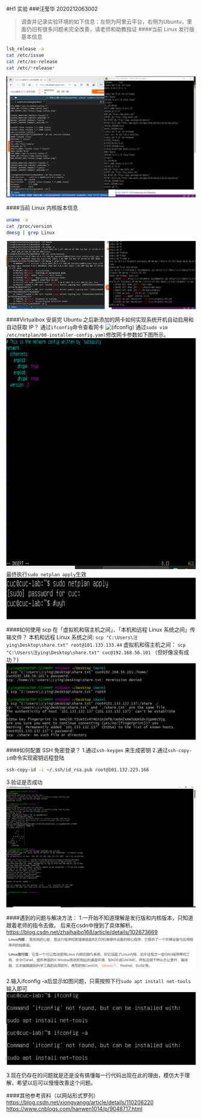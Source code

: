 #H1 实验
###汪莹华 2020212063002

>调查并记录实验环境的如下信息：左侧为阿里云平台，右侧为Ubuntu，里面仍旧有很多问题未完全改善，请老师和助教指证
####当前 Linux 发行版基本信息
```bash
lsb_release -a
cat /etc/issue
cat /etc/os-release
cat /etc/*release*
```
![发行版信息截图](img/发行版.png)

####当前 Linux 内核版本信息
```bash
uname -a
cat /proc/version
dmesg | grep Linux
```
![内核版本截图](img/内核.png)

####Virtualbox 安装完 Ubuntu 之后新添加的网卡如何实现系统开机自动启用和自动获取 IP？
通过`ifconfig`命令查看网卡
![(ifconfig)](ifconfig.png)
通过`sudo vim /etc/netplan/00-installer-config.yaml`修改网卡参数如下图所示。
![修改](修改.png)
最终执行`sudo netplan apply`生效
![执行网卡启动](img/执行网卡启动.png)


####如何使用 scp 在「虚拟机和宿主机之间」、「本机和远程 Linux 系统之间」传输文件？
本机和远程 Linux 系统之间:
`scp "C:\Users\汪ying\Desktop\share.txt" root@101.133.133.44`
虚拟机和宿主机之间：
`scp "C:\Users\汪ying\Desktop\share.txt" cuc@192.168.56.101`
（但好像没有成功？)
![传输文件](img/传输文件.png)

####如何配置 SSH 免密登录？
1.通过`ssh-keygen` 来生成密钥
2.通过`ssh-copy-id`命令实现密钥远程登陆
```bash
ssh-copy-id -i ~/.ssh/id_rsa.pub root@101.132.223.166
```
3.验证是否成功
![SSH](img/SSH.png)


####遇到的问题与解决方法：
1.一开始不知道理解是发行版和内核版本，只知道跟着老师的指令去做。
后来在csdn中搜到了具体解析。https://blog.csdn.net/zhaihaibo168/article/details/102673669
![概念辨析](img/概念辨析.png)


2.输入ifconfig -a后显示如图问题，只需按照下行`sudo apt install net-tools`输入即可
![bug](img/ifconfig_bug.png)


3.现在仍存在的问题就是还是没有搞懂每一行代码出现在此的理由，模仿大于理解，希望以后可以慢慢改善这个问题。

####其他参考资料（以网站形式罗列）
https://blog.csdn.net/xiongyangg/article/details/110206220
https://www.cnblogs.com/hanwen1014/p/9048717.html
